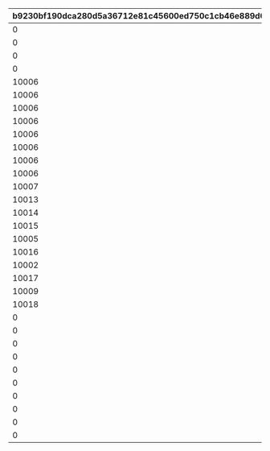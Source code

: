 |b9230bf190dca280d5a36712e81c45600ed750c1cb46e889d0fd06e33046a3de|af105ca781aed052e2c04f6ca31a10df44bd0876104b49b3b34897563929b8c5|32a1ac3afa32064b276c5c1c8b853296e99c1937703776eba4443a4c0f91433a|5623b7632c50622964f9c23b478273cea99cb7d4bda1fbaa2deef273f5a00b6c|7042b6a905e31c077e3ffb093ce4651b9a29bce2a7f0e95aca0b1c144f9f157e|1a22f6b5be7f94cd1ca25a2b4d9d94bd3b027236827693d56578e1e15a452030|d68c9404e29624ea9c1499fef3cde8e5a52e3cb51ad72c46639fdd141201a9c0|e83b822c0b3e58109b662f5ddbce7461e2601e5d50973e2b150a35e0a9001f83|e06d60a723a2c2572fdfa95cbddd9b455efb295258d1488037d3ded7b9956e8a|987a0d7560b48f119a9a6acb7388ddb52006e44477652e6ffe66793c9a3a056e|6c04472f57aa324c1fde8d7195fbb308011dde5efa66ac10ed22ed6de6703436|
| --- | --- | --- | --- | --- | --- | --- | --- | --- | --- | --- |
|0|0|0|10001|0|50047|0|10002|0|10003|0|
|0|0|0|10001|0|50051|0|10002|0|10003|0|
|0|10004|0|10001|0|50061|0|10002|0|10003|0|
|0|10005|0|10001|0|50067|0|10002|0|10003|0|
|10006|10005|0|10001|0|50079|0|10002|0|10003|0|
|10006|10005|0|10001|0|50084|10007|10002|0|10003|0|
|10006|10005|0|10001|0|50094|10007|10002|10008|10003|0|
|10006|10005|0|10001|0|50108|10007|10002|10008|10003|10009|
|10006|10005|0|10001|0|50116|10007|10002|10008|10003|10009|
|10006|10005|10010|10001|0|50119|10007|10002|10008|10003|10009|
|10006|10005|10010|10001|0|50129|10007|10002|10008|10003|10009|
|10006|10005|10010|10001|10011|50140|10007|10002|10008|10003|10009|
|10007|10006|10011|10002|10012|50151|10008|10003|10009|10005|10010|
|10013|10012|0|10009|0|50162|0|10010|0|10011|0|
|10014|10013|0|10010|0|50172|0|10011|0|10012|0|
|10015|10014|0|10011|0|50183|0|10012|0|10013|0|
|10005|10007|0|10013|0|50190|0|10014|0|10015|0|
|10016|10015|0|10012|0|50195|0|10013|0|10014|0|
|10002|10003|0|10014|0|50200|0|10015|0|10016|0|
|10017|10016|0|10013|0|50217|0|10014|0|10015|0|
|10009|10010|0|10015|0|50231|0|10016|0|10017|0|
|10018|10017|0|10014|0|50237|0|10015|0|10016|0|
|0|0|0|10019|0|50248|0|0|0|0|0|
|0|0|0|10011|0|50261|0|0|0|0|0|
|0|0|0|10020|0|50267|0|0|0|0|0|
|0|0|0|10021|0|50278|0|0|0|0|0|
|0|0|0|10006|0|50291|0|0|0|0|0|
|0|0|0|10022|0|50298|0|0|0|0|0|
|0|0|0|10023|0|50309|0|0|0|0|0|
|0|0|0|10024|0|50321|0|0|0|0|0|
|0|0|0|10025|0|50331|0|0|0|0|0|
|0|0|0|10026|0|50341|0|0|0|0|0|